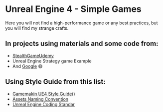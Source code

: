 # Unreal Engine 4 - Simple Games
Here you will not find a high-performance game or any best practices, but you will find my strange crafts.

## In projects using materials and some code from:
- [StealthGameUdemy](https://github.com/tomlooman/StealthGameUdemy)
- Unreal Engine Strategy game Example
- And [Google](https://www.google.com/) 😄

## Using Style Guide from this list:
- [Gamemakin UE4 Style Guide()](https://github.com/Allar/ue4-style-guide#anc-physics)
- [Assets Naming Convention](https://wiki.unrealengine.com/Assets_Naming_Convention)
- [Unreal Engine Coding Standar](https://docs.unrealengine.com/en-us/Programming/Development/CodingStandard)
